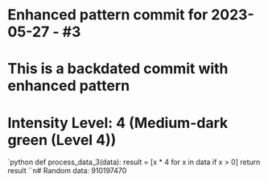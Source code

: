 ﻿# Enhanced pattern commit for 2023-05-27 - #3
# This is a backdated commit with enhanced pattern
# Intensity Level: 4 (Medium-dark green (Level 4))
`python
def process_data_3(data):
    result = [x * 4 for x in data if x > 0]
    return result
``n# Random data: 910197470

